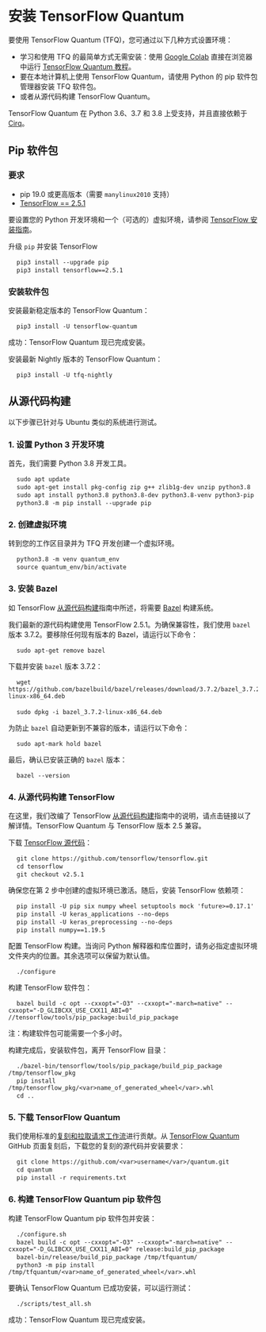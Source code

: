 # 安装 TensorFlow Quantum

要使用 TensorFlow Quantum (TFQ)，您可通过以下几种方式设置环境：

- 学习和使用 TFQ 的最简单方式无需安装：使用 [Google Colab](./tutorials/hello_many_worlds.ipynb) 直接在浏览器中运行 [TensorFlow Quantum 教程](https://colab.research.google.com/github/tensorflow/quantum/blob/master/docs/tutorials/hello_many_worlds.ipynb)。
- 要在本地计算机上使用 TensorFlow Quantum，请使用 Python 的 pip 软件包管理器安装 TFQ 软件包。
- 或者从源代码构建 TensorFlow Quantum。

TensorFlow Quantum 在 Python 3.6、3.7 和 3.8 上受支持，并且直接依赖于 [Cirq](https://github.com/quantumlib/Cirq)。

## Pip 软件包

### 要求

- pip 19.0 或更高版本（需要 `manylinux2010` 支持）
- [TensorFlow == 2.5.1](https://www.tensorflow.org/install/pip)

要设置您的 Python 开发环境和一个（可选的）虚拟环境，请参阅 [TensorFlow 安装指南](https://www.tensorflow.org/install/pip)。

升级 `pip` 并安装 TensorFlow

<!-- common_typos_disable -->

<pre class="devsite-click-to-copy">
  <code class="devsite-terminal">pip3 install --upgrade pip</code>
  <code class="devsite-terminal">pip3 install tensorflow==2.5.1</code>
</pre>

<!-- common_typos_enable -->

### 安装软件包

安装最新稳定版本的 TensorFlow Quantum：

<!-- common_typos_disable -->

<pre class="devsite-click-to-copy">
  <code class="devsite-terminal">pip3 install -U tensorflow-quantum</code>
</pre>

<!-- common_typos_enable -->

成功：TensorFlow Quantum 现已完成安装。

安装最新 Nightly 版本的 TensorFlow Quantum：

<!-- common_typos_disable -->

<pre class="devsite-click-to-copy">
  <code class="devsite-terminal">pip3 install -U tfq-nightly</code>
</pre>

<!-- common_typos_enable -->

## 从源代码构建

以下步骤已针对与 Ubuntu 类似的系统进行测试。

### 1. 设置 Python 3 开发环境

首先，我们需要 Python 3.8 开发工具。

<!-- common_typos_disable -->

<pre class="devsite-click-to-copy">
  <code class="devsite-terminal">sudo apt update</code>
  <code class="devsite-terminal">sudo apt-get install pkg-config zip g++ zlib1g-dev unzip python3.8</code>
  <code class="devsite-terminal">sudo apt install python3.8 python3.8-dev python3.8-venv python3-pip</code>
  <code class="devsite-terminal">python3.8 -m pip install --upgrade pip</code>
</pre>

<!-- common_typos_enable -->

### 2. 创建虚拟环境

转到您的工作区目录并为 TFQ 开发创建一个虚拟环境。

<!-- common_typos_disable -->

<pre class="devsite-click-to-copy">
  <code class="devsite-terminal">python3.8 -m venv quantum_env</code>
  <code class="devsite-terminal">source quantum_env/bin/activate</code>
</pre>

<!-- common_typos_enable -->

### 3. 安装 Bazel

如 TensorFlow [从源代码构建](https://www.tensorflow.org/install/source#install_bazel)指南中所述，将需要 <a href="https://bazel.build/" class="external">Bazel</a> 构建系统。

我们最新的源代码构建使用 TensorFlow 2.5.1。为确保兼容性，我们使用 `bazel` 版本 3.7.2。要移除任何现有版本的 Bazel，请运行以下命令：

<!-- common_typos_disable -->

<pre class="devsite-click-to-copy">
  <code class="devsite-terminal">sudo apt-get remove bazel</code>
</pre>

<!-- common_typos_enable -->

下载并安装 `bazel` 版本 3.7.2：

<!-- common_typos_disable -->

<pre class="devsite-click-to-copy">
  <code class="devsite-terminal">wget https://github.com/bazelbuild/bazel/releases/download/3.7.2/bazel_3.7.2-linux-x86_64.deb
</code>
  <code class="devsite-terminal">sudo dpkg -i bazel_3.7.2-linux-x86_64.deb</code>
</pre>

<!-- common_typos_enable -->

为防止 `bazel` 自动更新到不兼容的版本，请运行以下命令：

<!-- common_typos_disable -->

<pre class="devsite-click-to-copy">
  <code class="devsite-terminal">sudo apt-mark hold bazel</code>
</pre>

<!-- common_typos_enable -->

最后，确认已安装正确的 `bazel` 版本：

<!-- common_typos_disable -->

<pre class="devsite-click-to-copy">
  <code class="devsite-terminal">bazel --version</code>
</pre>

<!-- common_typos_enable -->

### 4. 从源代码构建 TensorFlow

在这里，我们改编了 TensorFlow [从源代码构建](https://www.tensorflow.org/install/source)指南中的说明，请点击链接以了解详情。TensorFlow Quantum 与 TensorFlow 版本 2.5 兼容。

下载 <a href="https://github.com/tensorflow/tensorflow" class="external">TensorFlow 源代码</a>：

<!-- common_typos_disable -->

<pre class="devsite-click-to-copy">
  <code class="devsite-terminal">git clone https://github.com/tensorflow/tensorflow.git</code>
  <code class="devsite-terminal">cd tensorflow</code>
  <code class="devsite-terminal">git checkout v2.5.1</code>
</pre>

确保您在第 2 步中创建的虚拟环境已激活。随后，安装 TensorFlow 依赖项：

<!-- common_typos_disable -->

<pre class="devsite-click-to-copy">
  <code class="devsite-terminal">pip install -U pip six numpy wheel setuptools mock 'future&gt;=0.17.1'</code>
  <code class="devsite-terminal">pip install -U keras_applications --no-deps</code>
  <code class="devsite-terminal">pip install -U keras_preprocessing --no-deps</code>
  <code class="devsite-terminal">pip install numpy==1.19.5</code>
</pre>

<!-- common_typos_enable -->

配置 TensorFlow 构建。当询问 Python 解释器和库位置时，请务必指定虚拟环境文件夹内的位置。其余选项可以保留为默认值。

<!-- common_typos_disable -->

<pre class="devsite-click-to-copy">
  <code class="devsite-terminal">./configure</code>
</pre>

<!-- common_typos_enable -->

构建 TensorFlow 软件包：

<!-- common_typos_disable -->

<pre class="devsite-click-to-copy">
  <code class="devsite-terminal">bazel build -c opt --cxxopt="-O3" --cxxopt="-march=native" --cxxopt="-D_GLIBCXX_USE_CXX11_ABI=0" //tensorflow/tools/pip_package:build_pip_package</code>
</pre>

<!-- common_typos_enable -->

注：构建软件包可能需要一个多小时。

构建完成后，安装软件包，离开 TensorFlow 目录：

<!-- common_typos_disable -->

<pre class="devsite-click-to-copy">
  <code class="devsite-terminal">./bazel-bin/tensorflow/tools/pip_package/build_pip_package /tmp/tensorflow_pkg</code>
  <code class="devsite-terminal">pip install /tmp/tensorflow_pkg/&lt;var&gt;name_of_generated_wheel&lt;/var&gt;.whl</code>
  <code class="devsite-terminal">cd ..</code>
</pre>

<!-- common_typos_enable -->

### 5. 下载 TensorFlow Quantum

我们使用标准的[复刻和拉取请求工作流](https://guides.github.com/activities/forking/)进行贡献。从 [TensorFlow Quantum](https://github.com/tensorflow/quantum) GitHub 页面复刻后，下载您的复刻的源代码并安装要求：

<!-- common_typos_disable -->

<pre class="devsite-click-to-copy">
  <code class="devsite-terminal">git clone https://github.com/&lt;var&gt;username&lt;/var&gt;/quantum.git</code>
  <code class="devsite-terminal">cd quantum</code>
  <code class="devsite-terminal">pip install -r requirements.txt</code>
</pre>

<!-- common_typos_enable -->

### 6. 构建 TensorFlow Quantum pip 软件包

构建 TensorFlow Quantum pip 软件包并安装：

<!-- common_typos_disable -->

<pre class="devsite-click-to-copy">
  <code class="devsite-terminal">./configure.sh</code>
  <code class="devsite-terminal">bazel build -c opt --cxxopt="-O3" --cxxopt="-march=native" --cxxopt="-D_GLIBCXX_USE_CXX11_ABI=0" release:build_pip_package</code>
  <code class="devsite-terminal">bazel-bin/release/build_pip_package /tmp/tfquantum/</code>
  <code class="devsite-terminal">python3 -m pip install /tmp/tfquantum/&lt;var&gt;name_of_generated_wheel&lt;/var&gt;.whl</code>
</pre>

<!-- common_typos_enable -->

要确认 TensorFlow Quantum 已成功安装，可以运行测试：

<!-- common_typos_disable -->

<pre class="devsite-click-to-copy">
  <code class="devsite-terminal">./scripts/test_all.sh</code>
</pre>

<!-- common_typos_enable -->

成功：TensorFlow Quantum 现已完成安装。

